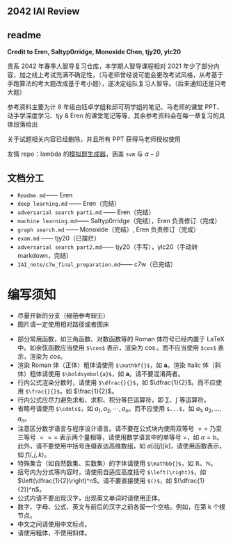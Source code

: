 ## 2042 IAI Review

## readme

**Credit to Eren, Saltyp0rridge, Monoxide Chen, tjy20, ylc20**

贵系 2042 年春季人智导复习仓库，本学期人智导课程相对 2021 年少了部分内容，加之线上考试充满不确定性，（马老师曾经说可能会更改考试风格，从考基于手跑算法的考大题改成基于考小题），遂决定组队复习人智导。（后来通知还是只考大题）

参考资料主要为计 8 年级白钰卓学姐和邱可玥学姐的笔记、马老师的课堂 PPT、动手学深度学习、tjy & Eren 的课堂笔记等等，其余参考资料会在每一章复习的具体段落给出

关于试题相关内容已经删除，并且所有 PPT 获得马老师授权使用

友情 repo：lambda 的[模拟题生成器](https://github.com/Btlmd/IAI_Gen)，涵盖 `svm` 与 $\alpha-\beta$

## 文档分工

- `Readme.md`—— Eren
- `deep learning.md` —— Eren（完结）
- `adversarial search part1.md` —— Eren（完结）
- `machine learning.md`—— Saltyp0rridge（完结），Eren 负责修订（完成）
- `graph search.md` —— Monoxide（完结）, Eren 负责修订（完成）
- `exam.md` —— tjy20（已摆烂）
- `adversarial search part2.md`—— tjy20（手写），ylc20（手动转 markdown，完结）
- `IAI_note/c7w_final_preparation.md`—— c7w（已完结）

# 编写须知

- 尽量开新的分支（~~规范参考软工~~）
- 图片请一定使用相对路径或者图床

+ 部分常用函数，如三角函数、对数函数等的 Roman 体符号已经内置于 LaTeX 中。如余弦函数应当使用 `$\cos$` 表示，渲染为 $\cos$。而不应当使用 `$cos$` 表示，渲染为 $cos$。
+ 渲染 Roman 体（正体）粗体请使用 `$\mathbf{}$`，如 $\mathbf{a}$。渲染 Italic 体（斜体）粗体请使用 `$\boldsymbol{a}$`，如 $\boldsymbol{a}$。请不要混淆两者。
+ 行内公式渲染分数时，请使用 `$\dfrac{}{}$`，如 $\dfrac{1}{2}$。而不应使用 `$\frac{}{}$`，如 $\frac{1}{2}$。
+ 行内公式应尽力避免求和、求积、积分等巨运算符，即 $\sum$、$\int$ 等运算符。
+ 省略号请使用 `$\cdots$`，如 $a_1, a_2, \cdots, a_n$。而不应使用 `$...$`，如 $a_1, a_2, ..., a_n$。
+ 注意区分数学语言与程序设计语言。请不要在公式块内使用双等号 $==$ 乃至三等号 $===$ 表示两个量相等，请使用数学语言中的单等号 $=$，如 $a = b$。此外，请不要使用中括号连缀表达高维数组，如 $a[i][j][k]$，请使用函数表示，如 $f(i, j, k)$。
+ 特殊集合（如自然数集、实数集）的字体请使用 `$\mathbb{}$`，如 $\mathbb{R}$、$\mathbb{N}$。
+ 括号内为分式等内容时，请使用自适应高度括号 `$\left(\right)$`，如 $\left(\dfrac{1}{2}\right)^n$。请不要直接使用 `$()$`，如 $(\dfrac{1}{2})^n$。
+ 公式内请不要出现汉字，出现英文单词时请使用正体。
+ 数字、字母、公式、英文与前后的汉字之前各留一个空格。例如，在第 k 个根节点。
+ 中文之间请使用中文标点。
+ 请使用粗体，不使用斜体。

